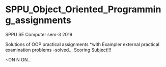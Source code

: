 # SPPU_Object_Oriented_Programming_assignments
SPPU SE Computer sem-3 2019

Solutions of OOP practical assignments 
*with Exampler external practical examination problems -solved...
Scoring Subject!!!

~ON N ON...
